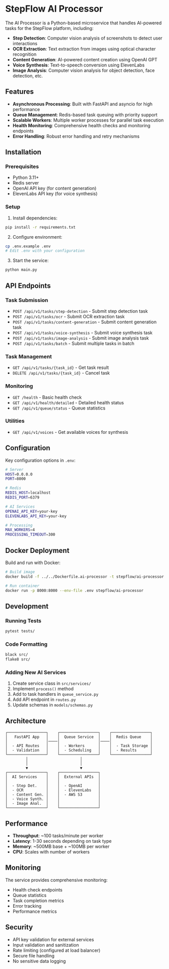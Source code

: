 # StepFlow AI Processor

The AI Processor is a Python-based microservice that handles AI-powered tasks for the StepFlow platform, including:

- **Step Detection**: Computer vision analysis of screenshots to detect user interactions
- **OCR Extraction**: Text extraction from images using optical character recognition
- **Content Generation**: AI-powered content creation using OpenAI GPT
- **Voice Synthesis**: Text-to-speech conversion using ElevenLabs
- **Image Analysis**: Computer vision analysis for object detection, face detection, etc.

## Features

- **Asynchronous Processing**: Built with FastAPI and asyncio for high performance
- **Queue Management**: Redis-based task queuing with priority support
- **Scalable Workers**: Multiple worker processes for parallel task execution
- **Health Monitoring**: Comprehensive health checks and monitoring endpoints
- **Error Handling**: Robust error handling and retry mechanisms

## Installation

### Prerequisites

- Python 3.11+
- Redis server
- OpenAI API key (for content generation)
- ElevenLabs API key (for voice synthesis)

### Setup

1. Install dependencies:
```bash
pip install -r requirements.txt
```

2. Configure environment:
```bash
cp .env.example .env
# Edit .env with your configuration
```

3. Start the service:
```bash
python main.py
```

## API Endpoints

### Task Submission

- `POST /api/v1/tasks/step-detection` - Submit step detection task
- `POST /api/v1/tasks/ocr` - Submit OCR extraction task
- `POST /api/v1/tasks/content-generation` - Submit content generation task
- `POST /api/v1/tasks/voice-synthesis` - Submit voice synthesis task
- `POST /api/v1/tasks/image-analysis` - Submit image analysis task
- `POST /api/v1/tasks/batch` - Submit multiple tasks in batch

### Task Management

- `GET /api/v1/tasks/{task_id}` - Get task result
- `DELETE /api/v1/tasks/{task_id}` - Cancel task

### Monitoring

- `GET /health` - Basic health check
- `GET /api/v1/health/detailed` - Detailed health status
- `GET /api/v1/queue/status` - Queue statistics

### Utilities

- `GET /api/v1/voices` - Get available voices for synthesis

## Configuration

Key configuration options in `.env`:

```bash
# Server
HOST=0.0.0.0
PORT=8000

# Redis
REDIS_HOST=localhost
REDIS_PORT=6379

# AI Services
OPENAI_API_KEY=your-key
ELEVENLABS_API_KEY=your-key

# Processing
MAX_WORKERS=4
PROCESSING_TIMEOUT=300
```

## Docker Deployment

Build and run with Docker:

```bash
# Build image
docker build -f ../../Dockerfile.ai-processor -t stepflow/ai-processor .

# Run container
docker run -p 8000:8000 --env-file .env stepflow/ai-processor
```

## Development

### Running Tests

```bash
pytest tests/
```

### Code Formatting

```bash
black src/
flake8 src/
```

### Adding New AI Services

1. Create service class in `src/services/`
2. Implement `process()` method
3. Add to task handlers in `queue_service.py`
4. Add API endpoint in `routes.py`
5. Update schemas in `models/schemas.py`

## Architecture

```
┌─────────────────┐    ┌─────────────────┐    ┌─────────────────┐
│   FastAPI App   │    │  Queue Service  │    │  Redis Queue    │
│                 │────│                 │────│                 │
│  - API Routes   │    │  - Workers      │    │  - Task Storage │
│  - Validation   │    │  - Scheduling   │    │  - Results      │
└─────────────────┘    └─────────────────┘    └─────────────────┘
         │                       │
         │                       │
         ▼                       ▼
┌─────────────────┐    ┌─────────────────┐
│  AI Services    │    │  External APIs  │
│                 │    │                 │
│  - Step Det.    │    │  - OpenAI       │
│  - OCR          │    │  - ElevenLabs   │
│  - Content Gen. │    │  - AWS S3       │
│  - Voice Synth. │    │                 │
│  - Image Anal.  │    │                 │
└─────────────────┘    └─────────────────┘
```

## Performance

- **Throughput**: ~100 tasks/minute per worker
- **Latency**: 1-30 seconds depending on task type
- **Memory**: ~500MB base + ~100MB per worker
- **CPU**: Scales with number of workers

## Monitoring

The service provides comprehensive monitoring:

- Health check endpoints
- Queue statistics
- Task completion metrics
- Error tracking
- Performance metrics

## Security

- API key validation for external services
- Input validation and sanitization
- Rate limiting (configured at load balancer)
- Secure file handling
- No sensitive data logging